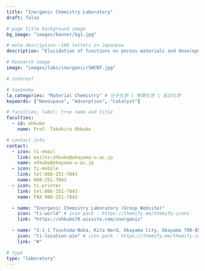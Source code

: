 ```yaml
---
title: "Inorganic Chemistry Laboratory"
draft: false

# page title background image
bg_image: "images/banner/bg1.jpg"

# meta description ~100 letters in Japanese
description: "Elucidation of functions on porous materials and development of new porous materials"

# Research image
image: "images/labs/inorganic/SWCNT.jpg"

# interest

# taxonomy
la_categories: "Material Chemistry" # 分子化学 | 物質化学 | 反応化学
keywords: ["Nanospace", "Adsorption", "Catalyst"]

# faculties; label: true name and title
faculties:
  - id: ohkubo
    name: Prof. Takahiro Ohkubo

# contact info
contact:
  - icon: ti-email
    link: mailto:ohkubo@okayama-u.ac.jp
    name: ohkubo@okayama-u.ac.jp
  - icon: ti-mobile
    link: tel:086-251-7843
    name: 086-251-7843
  - icon: ti-printer
    link: tel:086-251-7843
    name: FAX 086-251-7843

  - name: "Inorganic Chemistry Laboratory (Group Website)"
    icon: "ti-world" # icon pack : https://themify.me/themify-icons
    link: "https://ohkubo70.wixsite.com/inorganic"

  - name: "3-1-1 Tsushima-Naka, Kita Ward, Okayama City, Okayama 700-8530"
    icon: "ti-location-pin" # icon pack : https://themify.me/themify-icons
    link: "#"

# type
type: "laboratory"
---
```

